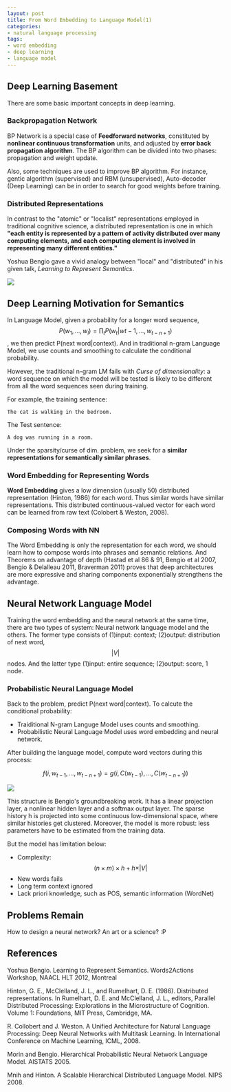 ```yaml
---
layout: post
title: From Word Embedding to Language Model(1)
categories:
- natural language processing
tags:
- word embedding
- deep learning
- language model
---
```



## Deep Learning Basement

There are some basic important concepts in deep learning. 
 
### Backpropagation Network

BP Network is a special case of **Feedforward networks**, constituted by **nonlinear continuous transformation** units, and adjusted by **error back propagation algorithm**. The BP algorithm can be divided into two phases: propagation and weight update.

Also, some techniques are used to improve BP algorithm. For instance, gentic algorithm (supervised) and RBM (unsupervised), Auto-decoder (Deep Learning) can be in order to search for good weights before training.


### Distributed Representations

In contrast to the "atomic" or "localist" representations employed in traditional cognitive science, a distributed representation is one in which **"each entity is represented by a pattern of activity distributed over many computing elements, and each computing element is involved in representing many different entities."**

Yoshua Bengio gave a vivid analogy between "local" and "distributed" in his given talk, *Learning to Represent Semantics*.

![](http://i.imgur.com/b8sEQFd.png)

## Deep Learning Motivation for Semantics

In Language Model, given a probability for a longer word sequence, 
$$ P(w_{1},...,w_{l})=\prod_{t}P(w_{t}|w{t-1},...,w_{t-n+1}) $$, 
we then predict P(next word|context). And in traditional n-gram Language Model, we use counts and smoothing to calculate the conditional probability. 

However, the traditional n-gram LM fails with *Curse of dimensionality*: a word sequence on which the model will be tested is likely to be different from all the word sequences seen during training.

For example, the training sentence:

	The cat is walking in the bedroom.

The Test sentence:
	
	A dog was running in a room.

Under the sparsity/curse of dim. problem, we seek for a **similar representations for semantically similar phrases**.

### Word Embedding for Representing Words

**Word Embedding** gives a low dimension (usually 50) distributed representation (Hinton, 1986) for each word. Thus similar words have similar representations. This distributed continuous-valued vector for each word can be learned from raw text (Colobert & Weston, 2008).

### Composing Words with NN

The Word Embedding is only the representation for each word, we should learn how to compose words into phrases and semantic relations. And Theorems on advantage of depth  (Hastad et al 86 & 91, Bengio et al 2007, Bengio &
Delalleau 2011, Braverman 2011) proves that deep architectures are more expressive and sharing components exponentially strengthens the advantage.

## Neural Network Language Model

Training the word embedding and the neural network at the same time, there are two types of system: Neural network language model and the others. The former type consists of (1)input: context; (2)output: distribution of next word, $$\vert V\vert$$ nodes. And the latter type (1)input: entire sequence; (2)output: score, 1 node.


### Probabilistic Neural Language Model

Back to the problem, predict P(next word|context). To calcute the conditional probability:

- Traiditional N-gram Languge Model uses counts and smoothing.
- Probabilistic Neural Language Model uses word embedding and neural network.

After building the language model, compute word vectors during this process:

$$ f(i,w_{t-1},...,w_{t-n+1})=g(i,C(w_{t-1}),...,C(w_{t-n+1})) $$ 

![](http://i.imgur.com/gLGi5vU.png)

This structure is Bengio's groundbreaking work.
It has a linear projection layer, a nonlinear hidden layer and a softmax output layer. The sparse history h is projected into some continuous low-dimensional space, where similar histories get clustered. Moreover, the model is more robust: less parameters have to be estimated from the training data.

But the model has limitation below:

- Complexity: $$ (n × m) × h + h × \vert V\vert $$
- New words fails
- Long term context ignored
- Lack priori knowledge, such as POS, semantic information (WordNet)


## Problems Remain

How to design a neural network? An art or a science? :P

## References

Yoshua Bengio. Learning to Represent Semantics. Words2Actions Workshop, NAACL HLT 2012, Montreal

Hinton, G. E., McClelland, J. L., and Rumelhart, D. E. (1986). Distributed representations. In Rumelhart, D. E. and McClelland, J. L., editors, Parallel Distributed Processing: Explorations in the Microstructure of Cognition. Volume 1: Foundations, MIT Press, Cambridge, MA.

R. Collobert and J. Weston. A Unified Architecture for Natural Language Processing: Deep Neural Networks with Multitask Learning. In International Conference on Machine Learning, ICML, 2008.

Morin and Bengio. Hierarchical Probabilistic Neural Network Language Model. AISTATS 2005.

Mnih and Hinton. A Scalable Hierarchical Distributed Language Model. NIPS 2008.
